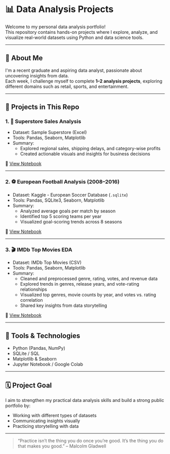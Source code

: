 # 📊 Data Analysis Projects

Welcome to my personal data analysis portfolio!  
This repository contains hands-on projects where I explore, analyze, and visualize real-world datasets using Python and data science tools.

---

## 🧠 About Me

I'm a recent graduate and aspiring data analyst, passionate about uncovering insights from data.  
Each week, I challenge myself to complete **1–2 analysis projects**, exploring different domains such as retail, sports, and entertainment.

---

## 📂 Projects in This Repo

### 1. 🛒 Superstore Sales Analysis
- Dataset: Sample Superstore (Excel)
- Tools: Pandas, Seaborn, Matplotlib
- Summary:
  - Explored regional sales, shipping delays, and category-wise profits
  - Created actionable visuals and insights for business decisions

📄 [View Notebook](./superstore-analysis.ipynb)

---

### 2. ⚽ European Football Analysis (2008–2016)
- Dataset: Kaggle - European Soccer Database (`.sqlite`)
- Tools: Pandas, SQLite3, Seaborn, Matplotlib
- Summary:
  - Analyzed average goals per match by season
  - Identified top 5 scoring teams per year
  - Visualized goal-scoring trends across 8 seasons

📄 [View Notebook](./football-analysis.ipynb)

---

### 3. 🎬 IMDb Top Movies EDA
- Dataset: IMDb Top Movies (CSV)
- Tools: Pandas, Seaborn, Matplotlib
- Summary:
  - Cleaned and preprocessed genre, rating, votes, and revenue data
  - Explored trends in genres, release years, and vote-rating relationships
  - Visualized top genres, movie counts by year, and votes vs. rating correlation
  - Shared key insights from data storytelling

📄 [View Notebook](./imdb-analysis.ipynb)

---

## 🧰 Tools & Technologies

- Python (Pandas, NumPy)
- SQLite / SQL
- Matplotlib & Seaborn
- Jupyter Notebook / Google Colab

---

## 🗓️ Project Goal

I aim to strengthen my practical data analysis skills and build a strong public portfolio by:
- Working with different types of datasets
- Communicating insights visually
- Practicing storytelling with data

---

> “Practice isn’t the thing you do once you’re good. It’s the thing you do that makes you good.” – Malcolm Gladwell
